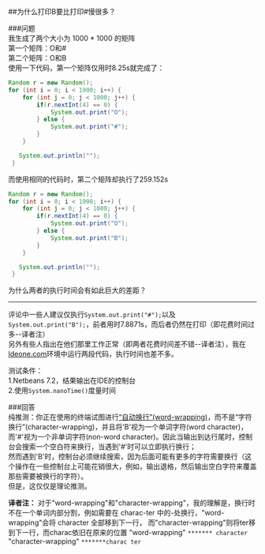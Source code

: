 ##为什么打印B要比打印#慢很多？

###问题  
我生成了两个大小为 1000 * 1000 的矩阵  
第一个矩阵：O和#  
第二个矩阵：O和B  
使用一下代码，第一个矩阵仅用时8.25s就完成了：  
```java
Random r = new Random();
for (int i = 0; i < 1000; i++) {
    for (int j = 0; j < 1000; j++) {
        if(r.nextInt(4) == 0) {
            System.out.print("O");
        } else {
            System.out.print("#");
        }
    }

   System.out.println("");
 }
````
而使用相同的代码时，第二个矩阵却执行了259.152s  
````java
Random r = new Random();
for (int i = 0; i < 1000; i++) {
    for (int j = 0; j < 1000; j++) {
        if(r.nextInt(4) == 0) {
            System.out.print("O");
        } else {
            System.out.print("B");
        }
    }

   System.out.println("");
 }
````
为什么两者的执行时间会有如此巨大的差距？   
- - -
评论中一些人建议仅执行`System.out.print("#");`以及`System.out.print("B");`，前者用时7.8871s，而后者仍然在打印（即花费时间过多--译者注）   
另外有些人指出在他们那里工作正常（即两者花费时间差不错--译者注），我在[Ideone.com](http://ideone.com/)环境中运行两段代码，执行时间也差不多。   

测试条件：   
1.Netbeans 7.2，结果输出在IDE的控制台   
2.使用```System.nanoTime()```度量时间   


###回答   
纯推测：你正在使用的终端试图进行[“自动换行”(word-wrapping)](http://en.wikipedia.org/wiki/Word_wrap)，而不是“字符换行”(character-wrapping)，并且将'B'视为一个单词字符(word character)，   
而'#'视为一个非单词字符(non-word character)。因此当输出到达行尾时，控制台会搜索一个空白符来换行，当遇到'#'时可以立即执行换行；   
然而遇到'B'时，控制台必须继续搜索，因为后面可能有更多的字符需要换行（这个操作在一些控制台上可能花销很大，例如，输出退格，然后输出空白字符来覆盖那些需要被换行的字符）。   
但是，这仅仅是理论推测。   


**译者注：**
对于"word-wrapping"和"character-wrapping"，我的理解是，换行时不在一个单词内部分割，例如需要在 charac-ter 中的-处换行，"word-wrapping"会将 character 全部移到下一行，
而"character-wrapping"则将ter移到下一行，而charac依旧在原来的位置
"word-wrapping"
`*******
character`
"character-wrapping"
`*******charac
ter`
